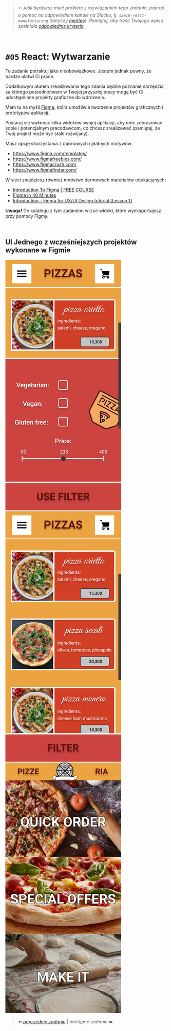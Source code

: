 > :star: *Jeśli będziesz mieć problem z rozwiązaniem tego zadania, poproś o pomoc na odpowiednim kanale na Slacku, tj. `s2e10-react-manufacturing` (dotyczy [mentee](https://devmentor.pl/mentoring-javascript/)). Pamiętaj, aby treść Twojego wpisu spełniała [odpowiednie kryteria](https://devmentor.pl/jak-prosic-o-pomoc/).*

&nbsp;

# `#05` React: Wytwarzanie

To zadanie potraktuj jako nieobowiązkowe. Jestem jednak pewny, że bardzo ułatwi Ci pracę.

Dodatkowym atutem zrealizowania tego zdania będzie poznanie narzędzia, za którego pośrednictwem w Twojej przyszłej pracy mogą być Ci udostępniane projekty graficzne do wdrożenia.

Mam tu na myśli [Figmę](https://www.figma.com/), która umożliwia tworzenie projektów graficznych i prototypów aplikacji.

Postaraj się wykonać kilka widoków swojej aplikacji, aby móc zobrazować sobie i potencjalnym pracodawcom, co chcesz zrealizować (pamiętaj, że Twój projekt może być stale rozwijany).

Masz opcję skorzystania z darmowych i płatnych motywów:
- https://www.figma.com/templates/
- https://www.figmafreebies.com/
- https://www.figmacrush.com/
- https://www.figmafinder.com/

W sieci znajdziesz również mnóstwo darmowych materiałów edukacyjnych:
- [Introduction To Figma | FREE COURSE](https://www.youtube.com/watch?v=g6rQFP9zCAM)
- [Figma in 40 Minutes](https://www.youtube.com/watch?v=4W4LvJnNegA)
- [Introduction - Figma for UX/UI Design tutorial [Lesson 1]](https://www.youtube.com/watch?v=keoL0B7NaEs&list=PLFW6ct83_wC_N-IrrU60lH4G0dV6u1B4n)


**Uwaga!** Do katalogu z tym zadaniem wrzuć widoki, które wyeksportujesz przy pomocy Figmy.

&nbsp;

## UI Jednego z wcześniejszych projektów wykonane w Figmie

![](./assets/Filter.png)
![](./assets/QuickOrder.png)
![](./assets/WelcomePage.png)

> :arrow_left: [*poprzednie zadanie*](./../04) | ~~*następne zadanie*~~ :arrow_right:
